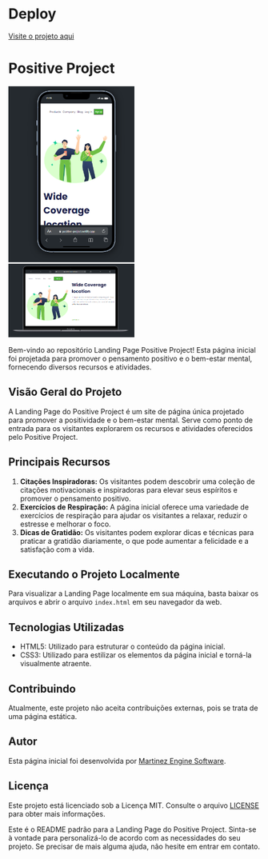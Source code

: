 <h1>Deploy</h1>
<a href="https://positive-project.netlify.app/">Visite o projeto aqui</a>

<h1>Positive Project</h1>

<img src="https://raw.githubusercontent.com/LucMLC/Projeto-positive/master/Captura%20de%20tela%202024-02-12%20115336.png?token=GHSAT0AAAAAACNELNXDU3MOQHXRUAHB5LHUZOKGIXA" alt="Positive Project Logo"  width="50%">

<img src="https://raw.githubusercontent.com/LucMLC/Projeto-positive/master/Captura%20de%20tela%202024-02-12%20115402.png?token=GHSAT0AAAAAACNELNXCCYQA4MRISPN6WBDUZOKGI2Q" alt="Positive Project Logo"  width="50%">

<p>Bem-vindo ao repositório Landing Page Positive Project! Esta página inicial foi projetada para promover o
pensamento positivo e o bem-estar mental, fornecendo diversos recursos e atividades.</p>

<h2>Visão Geral do Projeto</h2>

<p>A Landing Page do Positive Project é um site de página única projetado para promover a positividade e o bem-estar
mental. Serve como ponto de entrada para os visitantes explorarem os recursos e atividades oferecidos pelo
Positive Project.</p>

<h2>Principais Recursos</h2>

<ol>
<li><strong>Citações Inspiradoras:</strong> Os visitantes podem descobrir uma coleção de citações motivacionais e
inspiradoras para elevar seus espíritos e promover o pensamento positivo.</li>
<li><strong>Exercícios de Respiração:</strong> A página inicial oferece uma variedade de exercícios de
respiração para ajudar os visitantes a relaxar, reduzir o estresse e melhorar o foco.</li>
<li><strong>Dicas de Gratidão:</strong> Os visitantes podem explorar dicas e técnicas para praticar a gratidão
diariamente, o que pode aumentar a felicidade e a satisfação com a vida.</li>
</ol>

<h2>Executando o Projeto Localmente</h2>

<p>Para visualizar a Landing Page localmente em sua máquina, basta baixar os arquivos e abrir o arquivo <code>index.html</code> em seu navegador da web.</p>
<h2>Tecnologias Utilizadas</h2>
<ul>
<li>HTML5: Utilizado para estruturar o conteúdo da página inicial.</li>
<li>CSS3: Utilizado para estilizar os elementos da página inicial e torná-la visualmente atraente.</li>
</ul>

<h2>Contribuindo</h2>

<p>Atualmente, este projeto não aceita contribuições externas, pois se trata de uma página estática.</p>

<h2>Autor</h2>
<p>Esta página inicial foi desenvolvida por <a href="https://github.com/LucMLC">Martinez Engine Software</a>.</p>

<h2>Licença</h2>

<p>Este projeto está licenciado sob a Licença MIT. Consulte o arquivo <a href="LICENSE">LICENSE</a> para obter mais informações.</p>

   

<p>Este é o README padrão para a Landing Page do Positive Project. Sinta-se à vontade para personalizá-lo de acordo com as necessidades do seu projeto. Se precisar de mais alguma ajuda, não hesite em entrar em contato.</p>

